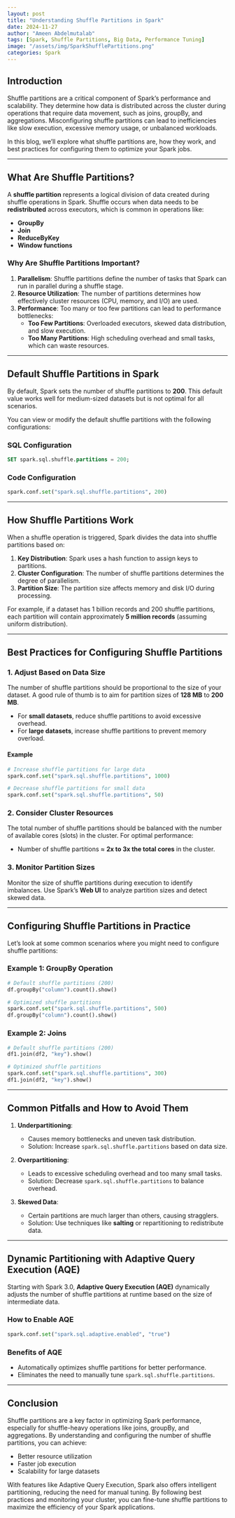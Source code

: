 ```yaml
---
layout: post
title: "Understanding Shuffle Partitions in Spark"
date: 2024-11-27
author: "Ameen Abdelmutalab"
tags: [Spark, Shuffle Partitions, Big Data, Performance Tuning]
image: "/assets/img/SparkShufflePartitions.png"
categories: Spark
---
```


## Introduction

Shuffle partitions are a critical component of Spark’s performance and scalability. They determine how data is distributed across the cluster during operations that require data movement, such as joins, groupBy, and aggregations. Misconfiguring shuffle partitions can lead to inefficiencies like slow execution, excessive memory usage, or unbalanced workloads.

In this blog, we’ll explore what shuffle partitions are, how they work, and best practices for configuring them to optimize your Spark jobs.

---

## What Are Shuffle Partitions?

A **shuffle partition** represents a logical division of data created during shuffle operations in Spark. Shuffle occurs when data needs to be **redistributed** across executors, which is common in operations like:

- **GroupBy**
- **Join**
- **ReduceByKey**
- **Window functions**

### Why Are Shuffle Partitions Important?

1. **Parallelism**: Shuffle partitions define the number of tasks that Spark can run in parallel during a shuffle stage.
2. **Resource Utilization**: The number of partitions determines how effectively cluster resources (CPU, memory, and I/O) are used.
3. **Performance**: Too many or too few partitions can lead to performance bottlenecks:
   - **Too Few Partitions**: Overloaded executors, skewed data distribution, and slow execution.
   - **Too Many Partitions**: High scheduling overhead and small tasks, which can waste resources.

---

## Default Shuffle Partitions in Spark

By default, Spark sets the number of shuffle partitions to **200**. This default value works well for medium-sized datasets but is not optimal for all scenarios.

You can view or modify the default shuffle partitions with the following configurations:

### SQL Configuration
```sql
SET spark.sql.shuffle.partitions = 200;
```

### Code Configuration
```python
spark.conf.set("spark.sql.shuffle.partitions", 200)
```

---

## How Shuffle Partitions Work

When a shuffle operation is triggered, Spark divides the data into shuffle partitions based on:

1. **Key Distribution**: Spark uses a hash function to assign keys to partitions.
2. **Cluster Configuration**: The number of shuffle partitions determines the degree of parallelism.
3. **Partition Size**: The partition size affects memory and disk I/O during processing.

For example, if a dataset has 1 billion records and 200 shuffle partitions, each partition will contain approximately **5 million records** (assuming uniform distribution).

---

## Best Practices for Configuring Shuffle Partitions

### **1. Adjust Based on Data Size**
The number of shuffle partitions should be proportional to the size of your dataset. A good rule of thumb is to aim for partition sizes of **128 MB** to **200 MB**.

- For **small datasets**, reduce shuffle partitions to avoid excessive overhead.
- For **large datasets**, increase shuffle partitions to prevent memory overload.

#### Example
```python
# Increase shuffle partitions for large data
spark.conf.set("spark.sql.shuffle.partitions", 1000)

# Decrease shuffle partitions for small data
spark.conf.set("spark.sql.shuffle.partitions", 50)
```

### **2. Consider Cluster Resources**
The total number of shuffle partitions should be balanced with the number of available cores (slots) in the cluster. For optimal performance:

- Number of shuffle partitions ≈ **2x to 3x the total cores** in the cluster.

### **3. Monitor Partition Sizes**
Monitor the size of shuffle partitions during execution to identify imbalances. Use Spark’s **Web UI** to analyze partition sizes and detect skewed data.

---

## Configuring Shuffle Partitions in Practice

Let’s look at some common scenarios where you might need to configure shuffle partitions:

### **Example 1: GroupBy Operation**
```python
# Default shuffle partitions (200)
df.groupBy("column").count().show()

# Optimized shuffle partitions
spark.conf.set("spark.sql.shuffle.partitions", 500)
df.groupBy("column").count().show()
```

### **Example 2: Joins**
```python
# Default shuffle partitions (200)
df1.join(df2, "key").show()

# Optimized shuffle partitions
spark.conf.set("spark.sql.shuffle.partitions", 300)
df1.join(df2, "key").show()
```

---

## Common Pitfalls and How to Avoid Them

1. **Underpartitioning**:
   - Causes memory bottlenecks and uneven task distribution.
   - Solution: Increase `spark.sql.shuffle.partitions` based on data size.

2. **Overpartitioning**:
   - Leads to excessive scheduling overhead and too many small tasks.
   - Solution: Decrease `spark.sql.shuffle.partitions` to balance overhead.

3. **Skewed Data**:
   - Certain partitions are much larger than others, causing stragglers.
   - Solution: Use techniques like **salting** or repartitioning to redistribute data.

---

## Dynamic Partitioning with Adaptive Query Execution (AQE)

Starting with Spark 3.0, **Adaptive Query Execution (AQE)** dynamically adjusts the number of shuffle partitions at runtime based on the size of intermediate data.

### How to Enable AQE
```python
spark.conf.set("spark.sql.adaptive.enabled", "true")
```

### Benefits of AQE
- Automatically optimizes shuffle partitions for better performance.
- Eliminates the need to manually tune `spark.sql.shuffle.partitions`.

---

## Conclusion

Shuffle partitions are a key factor in optimizing Spark performance, especially for shuffle-heavy operations like joins, groupBy, and aggregations. By understanding and configuring the number of shuffle partitions, you can achieve:

- Better resource utilization
- Faster job execution
- Scalability for large datasets

With features like Adaptive Query Execution, Spark also offers intelligent partitioning, reducing the need for manual tuning. By following best practices and monitoring your cluster, you can fine-tune shuffle partitions to maximize the efficiency of your Spark applications.
```